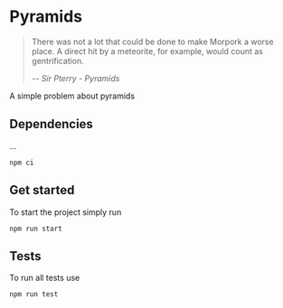 # Pyramids

> There was not a lot that could be done to make Morpork a worse place. A direct hit by a meteorite, for example, would count as gentrification.
> 
> -- <cite>Sir Pterry - Pyramids</cite>

A simple problem about pyramids

## Dependencies
...
```shell
npm ci
```

## Get started
To start the project simply run
```shell
npm run start
```

## Tests
To run all tests use
```shell
npm run test
```
